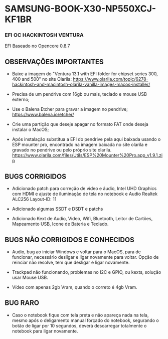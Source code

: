 # SAMSUNG-BOOK-X30-NP550XCJ-KF1BR
### EFI OC HACKINTOSH VENTURA
EFI Baseado no Opencore 0.8.7

## OBSERVAÇÕES IMPORTANTES

* Baixe a imagem do "Ventura 13.1 with EFI folder for chipset series 300, 400 and 500" no site Olarila:
https://www.olarila.com/topic/6278-hackintosh-and-macintosh-olarila-vanilla-images-macos-installer/

* Precisa de um pendrive com 16gb ou mais, teclado e mouse USB externo;

* Use o Balena Etcher para gravar a imagem no pendrive;
https://www.balena.io/etcher/

* Crie uma partição que deseje apagar no formato FAT onde deseja instalar o MacOS;

* Após instalação substitua a EFI do pendrive pela aqui baixada usando o ESP mounter pro, encontrado na imagem baixada no site olarila e gravado no pendrive ou pelo próprio site olarila.
https://www.olarila.com/files/Utils/ESP%20Mounter%20Pro.app_v1.9.1.zip

## BUGS CORRIGIDOS

* Adicionado patch para correção de vídeo e áudio, Intel UHD Graphics com HDMI e ajuste de iluminação de tela no notebook e Audio Realtek ALC256 Layout-ID: 11

* Adicionado algumas SSDT e DSDT e patchs

* Adicionado Kext de Audio, Video, Wifi, Bluetooth, Leitor de Cartões, Mapeamento USB, Icone de Bateria e Teclado.


## BUGS NÃO CORRIGIDOS E CONHECIDOS

* Audio, bug ao iniciar Windows e voltar para o MacOS, para de funcionar, necessário desligar e ligar novamente para voltar.
Opção de reinciar não resolve, tem que desligar e ligar novamente.

* Trackpad não funcionando, problemas no I2C e GPIO, ou kexts, solução usar Mouse USB.

* Vídeo com apenas 2gb Vram, quando o correto é 4gb Vram.

## BUG RARO

* Caso o notebook fique com tela preta e não apareça nada na tela, mesmo após o deligamento manual forçado do notebook, segurando o botão de ligar por 10 segundos, deverá descarregar totalmente o notebook para ligar novamente.
